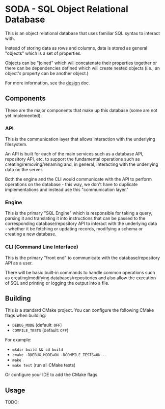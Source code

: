 # SODA - SQL Object Relational Database
This is an object relational database that uses familiar SQL syntax to interact with.

Instead of storing data as rows and columns, data is stored as general "objects" which is a set of properties.

Objects can be "joined" which will concatenate their properties together or there can be dependencies defined which will create nested objects (i.e., an object's property can be another object.)

For more information, see the [design](DESIGN.md) doc.

## Components
These are the major components that make up this database (some are not yet implemented):

### API
This is the communication layer that allows interaction with the underlying filesystem.

An API is built for each of the main services such as a database API, repository API, etc. to support the fundamental operations such as creating/removing/renaming and, in general, interacting with the underlying data on the server.

Both the engine and the CLI would communicate with the API to perform operations on the database - this way, we don't have to duplicate implementations and instead use this "communication layer."

### Engine
This is the primary "SQL Engine" which is responsible for taking a query, parsing it and translating it into instructions that can be passed to the corresponding database/repository API to interact with the underlying data - whether it be fetching or updating records, modifying a schema or creating a new database.

### CLI (Command Line Interface)
This is the primary "front end" to communicate with the database/repository API as a user. 

There will be basic built-in commands to handle common operations such as creating/modifying databases/repositories and also allow the execution of SQL and printing or logging the output into a file.

## Building
This is a standard CMake project. You can configure the following CMake flags when building:
* `DEBUG_MODE` (default: `OFF`)
* `COMPILE_TESTS` (default: `OFF`)

For example:
* `mkdir build && cd build`
* `cmake -DDEBUG_MODE=ON -DCOMPILE_TESTS=ON ..`
* `make`
* `make test` (run all CMake tests)

Or configure your IDE to add the CMake flags.

## Usage
TODO:
